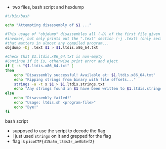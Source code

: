 - two files, bash script and hexdump
```sh
#!/bin/bash

echo "Attempting disassembly of $1 ..."

#This usage of "objdump" disassembles all (-D) of the first file given by 
#invoker, but only prints out the ".text" section (-j .text) (only section
#that matters in almost any compiled program...
objdump -Dj .text $1 > $1.ltdis.x86_64.txt

#Check that $1.ltdis.x86_64.txt is non-empty
#Continue if it is, otherwise print error and eject
if [ -s "$1.ltdis.x86_64.txt" ]
then
	echo "Disassembly successful! Available at: $1.ltdis.x86_64.txt"
	echo "Ripping strings from binary with file offsets..."
	strings -a -t x $1 > $1.ltdis.strings.txt
	echo "Any strings found in $1 have been written to $1.ltdis.strings.txt with file offset"
else
	echo "Disassembly failed!"
	echo "Usage: ltdis.sh <program-file>"
	echo "Bye!"
fi
```
bash script

- supposed to use the script to decode the flag
- I just used `strings` on it and grepped for the flag
- flag is `picoCTF{d15a5m_t34s3r_ae0b3ef2}`